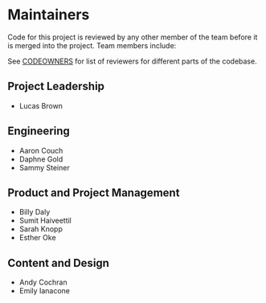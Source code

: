 # Maintainers

Code for this project is reviewed by any other member of the team before it is merged into the project. Team members include:

<!-- Note: team members listed in alphabetical order by last name -->

See [CODEOWNERS](/.github/CODEOWNERS) for list of reviewers for different parts of the codebase.

## Project Leadership

* Lucas Brown

## Engineering

* Aaron Couch
* Daphne Gold
* Sammy Steiner

## Product and Project Management

* Billy Daly
* Sumit Haiveettil
* Sarah Knopp
* Esther Oke

## Content and Design

* Andy Cochran
* Emily Ianacone
